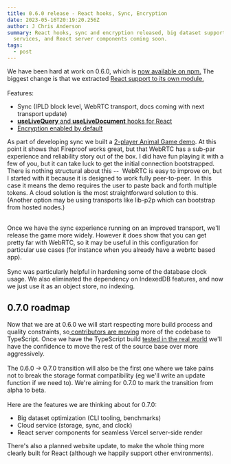 ```yaml
---
title: 0.6.0 release - React hooks, Sync, Encryption
date: 2023-05-16T20:19:20.256Z
author: J Chris Anderson
summary: React hooks, sync and encryption released, big dataset support, cloud
  services, and React server components coming soon.
tags:
  - post
---
```

We have been hard at work on 0.6.0, which is [now available on npm.](https://www.npmjs.com/package/@fireproof/core) The biggest change is that we extracted [React support to its own module.](https://www.npmjs.com/package/@fireproof/react)\
\
Features:

* Sync (IPLD block level, WebRTC transport, docs coming with next transport update)
* [**useLiveQuery** and **useLiveDocument** hooks for React](https://fireproof.storage/documentation/usefireproof-hook-for-react/)
* [Encryption enabled by default](https://fireproof.storage/documentation/encryption/)

As part of developing sync we built a [2-player Animal Game demo](https://game.fireproof.storage/). At this point it shows that Fireproof works great, but that WebRTC has a sub-par experience and reliability story out of the box. I did have fun playing it with a few of you, but it can take luck to get the initial connection bootstrapped. There is nothing structural about this --  WebRTC is easy to improve on, but I started with it because it is designed to work fully peer-to-peer.  In this case it means the demo requires the user to paste back and forth multiple tokens. A cloud solution is the most straightforward solution to this. (Another option may be using transports like lib-p2p which can bootstrap from hosted nodes.)

\
Once we have the sync experience running on an improved transport, we'll release the game more widely. However it does show that you can get pretty far with WebRTC, so it may be useful in this configuration for particular use cases (for instance when you already have a webrtc based app). \
\
Sync was particularly helpful in hardening some of the database clock usage. We also eliminated the dependency on IndexedDB features, and now we just use it as an object store, no indexing.

## 0.7.0 roadmap

Now that we are at 0.6.0 we will start respecting more build process and quality constraints, so[ contributors are moving](https://github.com/fireproof-storage/fireproof/pull/99) more of the codebase to TypeScript. Once we have the TypeScript build [tested in the real world](https://codepen.io/jchrisa) we'll have the confidence to move the rest of the source base over more aggressively.   \
\
The 0.6.0 -> 0.7.0 transition will also be the first one where we take pains not to break the storage format compatibility (eg we'll write an update function if we need to). We're aiming for 0.7.0 to mark the transition from alpha to beta.\
\
Here are the features we are thinking about for 0.7.0: 

* Big dataset optimization (CLI tooling, benchmarks)
* Cloud service (storage, sync, and clock)
* React server components for seamless Vercel server-side render

There's also a planned website update, to make the whole thing more clearly built for React (although we happily support other environments).
